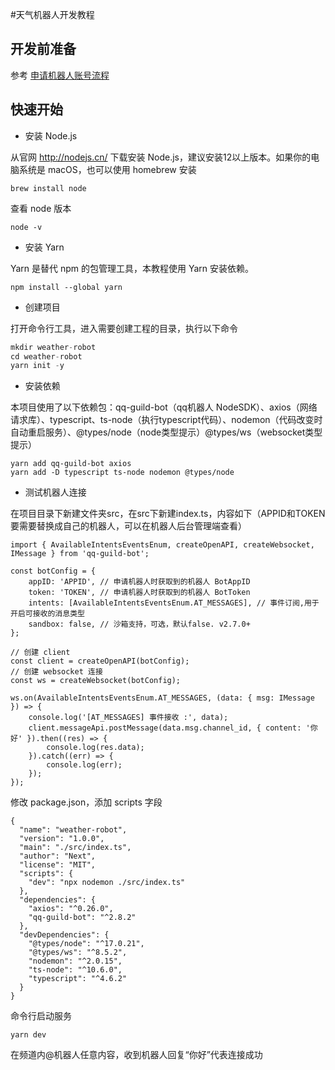 #天气机器人开发教程

## 开发前准备

参考 [申请机器人账号流程](https://bot.q.qq.com/wiki/#%E6%8E%A5%E5%85%A5%E6%B5%81%E7%A8%8B)

## 快速开始

- 安装 Node.js

从官网 http://nodejs.cn/ 下载安装 Node.js，建议安装12以上版本。如果你的电脑系统是 macOS，也可以使用 homebrew 安装

```
brew install node
````

查看 node 版本

```
node -v
```

- 安装 Yarn

Yarn 是替代 npm 的包管理工具，本教程使用 Yarn 安装依赖。

```
npm install --global yarn
```

- 创建项目

打开命令行工具，进入需要创建工程的目录，执行以下命令

``` typescript
mkdir weather-robot
cd weather-robot
yarn init -y
```

- 安装依赖

本项目使用了以下依赖包：qq-guild-bot（qq机器人 NodeSDK）、axios（网络请求库）、typescript、ts-node（执行typescript代码）、nodemon（代码改变时自动重启服务）、@types/node（node类型提示）@types/ws（websocket类型提示）

```
yarn add qq-guild-bot axios
yarn add -D typescript ts-node nodemon @types/node
```

- 测试机器人连接

在项目目录下新建文件夹src，在src下新建index.ts，内容如下（APPID和TOKEN要需要替换成自己的机器人，可以在机器人后台管理端查看）

```
import { AvailableIntentsEventsEnum, createOpenAPI, createWebsocket, IMessage } from 'qq-guild-bot';

const botConfig = {
    appID: 'APPID', // 申请机器人时获取到的机器人 BotAppID
    token: 'TOKEN', // 申请机器人时获取到的机器人 BotToken
    intents: [AvailableIntentsEventsEnum.AT_MESSAGES], // 事件订阅,用于开启可接收的消息类型
    sandbox: false, // 沙箱支持，可选，默认false. v2.7.0+
};

// 创建 client
const client = createOpenAPI(botConfig);
// 创建 websocket 连接
const ws = createWebsocket(botConfig);

ws.on(AvailableIntentsEventsEnum.AT_MESSAGES, (data: { msg: IMessage }) => {
    console.log('[AT_MESSAGES] 事件接收 :', data);
    client.messageApi.postMessage(data.msg.channel_id, { content: '你好' }).then((res) => {
        console.log(res.data);
    }).catch((err) => {
        console.log(err);
    });
});
```

修改 package.json，添加 scripts 字段

```
{
  "name": "weather-robot",
  "version": "1.0.0",
  "main": "./src/index.ts",
  "author": "Next",
  "license": "MIT",
  "scripts": {
    "dev": "npx nodemon ./src/index.ts"
  },
  "dependencies": {
    "axios": "^0.26.0",
    "qq-guild-bot": "^2.8.2"
  },
  "devDependencies": {
    "@types/node": "^17.0.21",
    "@types/ws": "^8.5.2",
    "nodemon": "^2.0.15",
    "ts-node": "^10.6.0",
    "typescript": "^4.6.2"
  }
}
```

命令行启动服务

```
yarn dev
```

在频道内@机器人任意内容，收到机器人回复“你好”代表连接成功
